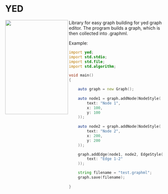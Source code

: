 # YED
<image src = "\branding\logo.png" width="200" height="300" align="left" >


Library for easy graph building for yed graph editor. The program builds a graph, which is then collected into .graphml</a>.

Example:
````d
import yed;
import std.stdio;
import std.file;
import std.algorithm;

void main() 
{

    auto graph = new Graph();
    
    auto node1 = graph.addNode(NodeStyle(
        text: "Node 1",
        x: 100,
        y: 100
    ));
    
    auto node2 = graph.addNode(NodeStyle(
        text: "Node 2",
        x: 200,
        y: 200
    ));

    graph.addEdge(node1, node2, EdgeStyle(
        text: "Edge 1-2"
    ));

    string filename = "test.graphml";
    graph.save(filename);
    
} 
````
